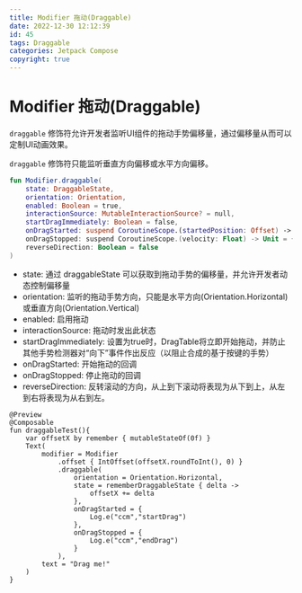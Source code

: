 ```yaml
---
title: Modifier 拖动(Draggable)
date: 2022-12-30 12:12:39
id: 45
tags: Draggable
categories: Jetpack Compose
copyright: true
---
```


# Modifier 拖动(Draggable)

`draggable` 修饰符允许开发者监听UI组件的拖动手势偏移量，通过偏移量从而可以定制UI动画效果。

`draggable` 修饰符只能监听垂直方向偏移或水平方向偏移。

```kotlin
fun Modifier.draggable(
    state: DraggableState,
    orientation: Orientation,
    enabled: Boolean = true,
    interactionSource: MutableInteractionSource? = null,
    startDragImmediately: Boolean = false,
    onDragStarted: suspend CoroutineScope.(startedPosition: Offset) -> Unit = {},
    onDragStopped: suspend CoroutineScope.(velocity: Float) -> Unit = {},
    reverseDirection: Boolean = false
)
```

- state: 通过 draggableState 可以获取到拖动手势的偏移量，并允许开发者动态控制偏移量
- orientation: 监听的拖动手势方向，只能是水平方向(Orientation.Horizontal)或垂直方向(Orientation.Vertical)
- enabled: 启用拖动
- interactionSource: 拖动时发出此状态
- startDragImmediately: 设置为true时，DragTable将立即开始拖动，并防止其他手势检测器对“向下”事件作出反应（以阻止合成的基于按键的手势）
- onDragStarted: 开始拖动的回调
- onDragStopped: 停止拖动的回调
- reverseDirection: 反转滚动的方向，从上到下滚动将表现为从下到上，从左到右将表现为从右到左。

```
@Preview
@Composable
fun draggableTest(){
    var offsetX by remember { mutableStateOf(0f) }
    Text(
        modifier = Modifier
            .offset { IntOffset(offsetX.roundToInt(), 0) }
            .draggable(
                orientation = Orientation.Horizontal,
                state = rememberDraggableState { delta ->
                    offsetX += delta
                },
                onDragStarted = {
                    Log.e("ccm","startDrag")
                },
                onDragStopped = {
                    Log.e("ccm","endDrag")
                }
            ),
        text = "Drag me!"
    )
}
```

